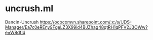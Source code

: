 # uncrush.ml
Dancin-Uncrush
https://ocbcomvn.sharepoint.com/:x:/s/UDS-Manager/Ea7c0eREny9FgeLZ3X99id4BJZhag48qtRH1qPFV2J3OWw?e=W8dfId
